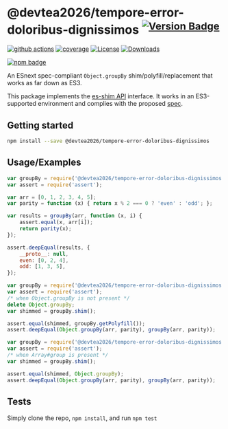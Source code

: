 # @devtea2026/tempore-error-doloribus-dignissimos <sup>[![Version Badge][npm-version-svg]][package-url]</sup>

[![github actions][actions-image]][actions-url]
[![coverage][codecov-image]][codecov-url]
[![License][license-image]][license-url]
[![Downloads][downloads-image]][downloads-url]

[![npm badge][npm-badge-png]][package-url]

An ESnext spec-compliant `Object.groupBy` shim/polyfill/replacement that works as far down as ES3.

This package implements the [es-shim API](https://github.com/es-shims/api) interface. It works in an ES3-supported environment and complies with the proposed [spec](https://tc39.github.io/proposal-array-grouping/).

## Getting started

```sh
npm install --save @devtea2026/tempore-error-doloribus-dignissimos
```

## Usage/Examples

```js
var groupBy = require('@devtea2026/tempore-error-doloribus-dignissimos');
var assert = require('assert');

var arr = [0, 1, 2, 3, 4, 5];
var parity = function (x) { return x % 2 === 0 ? 'even' : 'odd'; };

var results = groupBy(arr, function (x, i) {
    assert.equal(x, arr[i]);
    return parity(x);
});

assert.deepEqual(results, {
    __proto__: null,
    even: [0, 2, 4],
    odd: [1, 3, 5],
});
```

```js
var groupBy = require('@devtea2026/tempore-error-doloribus-dignissimos');
var assert = require('assert');
/* when Object.groupBy is not present */
delete Object.groupBy;
var shimmed = groupBy.shim();

assert.equal(shimmed, groupBy.getPolyfill());
assert.deepEqual(Object.groupBy(arr, parity), groupBy(arr, parity));
```

```js
var groupBy = require('@devtea2026/tempore-error-doloribus-dignissimos');
var assert = require('assert');
/* when Array#group is present */
var shimmed = groupBy.shim();

assert.equal(shimmed, Object.groupBy);
assert.deepEqual(Object.groupBy(arr, parity), groupBy(arr, parity));
```

## Tests
Simply clone the repo, `npm install`, and run `npm test`

[package-url]: https://npmjs.org/package/@devtea2026/tempore-error-doloribus-dignissimos
[npm-version-svg]: https://versionbadg.es/devtea2026/tempore-error-doloribus-dignissimos.svg
[deps-svg]: https://david-dm.org/devtea2026/tempore-error-doloribus-dignissimos.svg
[deps-url]: https://david-dm.org/devtea2026/tempore-error-doloribus-dignissimos
[dev-deps-svg]: https://david-dm.org/devtea2026/tempore-error-doloribus-dignissimos/dev-status.svg
[dev-deps-url]: https://david-dm.org/devtea2026/tempore-error-doloribus-dignissimos#info=devDependencies
[npm-badge-png]: https://nodei.co/npm/@devtea2026/tempore-error-doloribus-dignissimos.png?downloads=true&stars=true
[license-image]: https://img.shields.io/npm/l/@devtea2026/tempore-error-doloribus-dignissimos.svg
[license-url]: LICENSE
[downloads-image]: https://img.shields.io/npm/dm/@devtea2026/tempore-error-doloribus-dignissimos.svg
[downloads-url]: https://npm-stat.com/charts.html?package=@devtea2026/tempore-error-doloribus-dignissimos
[codecov-image]: https://codecov.io/gh/devtea2026/tempore-error-doloribus-dignissimos/branch/main/graphs/badge.svg
[codecov-url]: https://app.codecov.io/gh/devtea2026/tempore-error-doloribus-dignissimos/
[actions-image]: https://img.shields.io/endpoint?url=https://github-actions-badge-u3jn4tfpocch.runkit.sh/devtea2026/tempore-error-doloribus-dignissimos
[actions-url]: https://github.com/devtea2026/tempore-error-doloribus-dignissimos/actions
